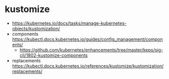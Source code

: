 # kustomize
- https://kubernetes.io/docs/tasks/manage-kubernetes-objects/kustomization/
- components https://kubectl.docs.kubernetes.io/guides/config_management/components/
  - https://github.com/kubernetes/enhancements/tree/master/keps/sig-cli/1802-kustomize-components
- replacements https://kubectl.docs.kubernetes.io/references/kustomize/kustomization/replacements/